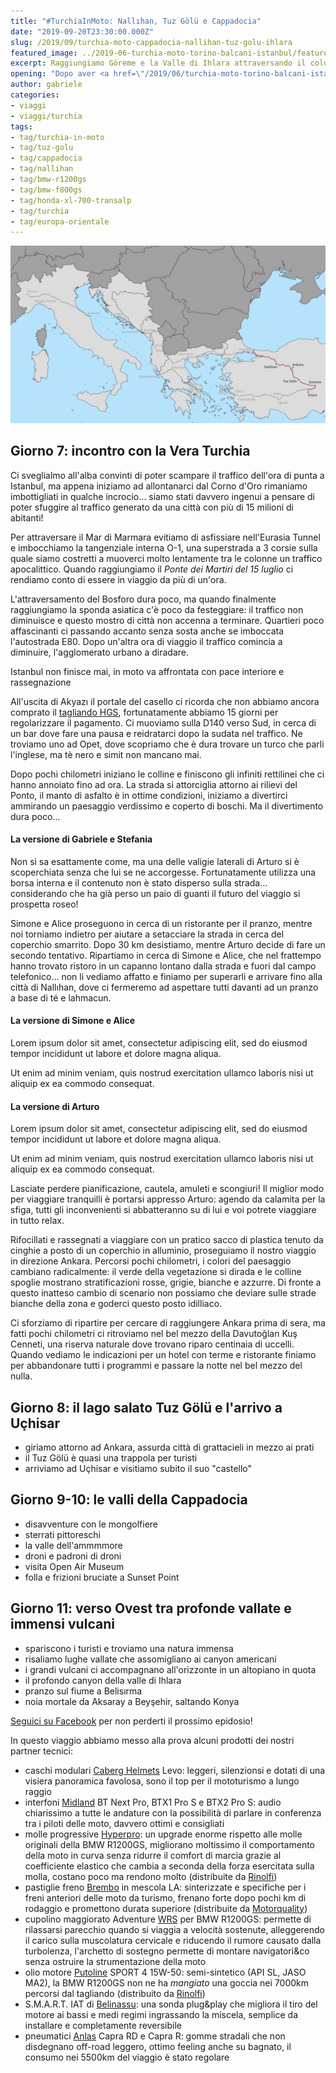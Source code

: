 ```yaml
---
title: "#TurchiaInMoto: Nallıhan, Tuz Gölü e Cappadocia"
date: "2019-09-20T23:30:00.000Z"
slug: /2019/09/turchia-moto-cappadocia-nallihan-tuz-golu-ihlara
featured_image: ../2019-06-turchia-moto-torino-balcani-istanbul/featured.jpg
excerpt: Raggiungiamo Göreme e la Valle di Ihlara attraversando il colorato distretto di Nallıhan e il lago salato Tuz Gölü
opening: "Dopo aver <a href=\"/2019/06/turchia-moto-torino-balcani-istanbul\">attraversato Penisola Balcanica ed esplorato Istanbul</a> è arrivato il momento di metterci in viaggio per raggiungere la Cappadocia e scoprire cosa ci riserva la penisola Anatolica!"
author: gabriele
categories:
- viaggi
- viaggi/turchia
tags:
- tag/turchia-in-moto
- tag/tuz-golu
- tag/cappadocia
- tag/nallihan
- tag/bmw-r1200gs
- tag/bmw-f800gs
- tag/honda-xl-700-transalp
- tag/turchia
- tag/europa-orientale
---
```


![Percorso Turchia Nallihan Tuz Golu Cappadocia](./percorso.png "Da Istanbul alla Cappadocia di Göreme e Ihlara, attraversando attraversando il colorato distretto di Nallıhan e il lago salato Tuz Gölü")

## Giorno 7: incontro con la Vera Turchia

Ci sveglialmo all'alba convinti di poter scampare il traffico dell'ora di punta a Istanbul, ma appena iniziamo ad allontanarci dal Corno d'Oro rimaniamo imbottigliati in qualche incrocio… siamo stati davvero ingenui a pensare di poter sfuggire al traffico generato da una città con più di 15 milioni di abitanti!

Per attraversare il Mar di Marmara evitiamo di asfissiare nell'Eurasia Tunnel e imbocchiamo la tangenziale interna O-1, una superstrada a 3 corsie sulla quale siamo costretti a muoverci molto lentamente tra le colonne un traffico apocalittico. Quando raggiungiamo il *Ponte dei Martiri del 15 luglio* ci rendiamo conto di essere in viaggio da più di un'ora.

L'attraversamento del Bosforo dura poco, ma quando finalmente raggiungiamo la sponda asiatica c'è poco da festeggiare: il traffico non diminuisce e questo mostro di città non accenna a terminare. Quartieri poco affascinanti ci passando accanto senza sosta anche se imboccata l'autostrada E80. Dopo un'altra ora di viaggio il traffico comincia a diminuire, l'agglomerato urbano a diradare.

<div class="message pro-tip">Istanbul non finisce mai, in moto va affrontata con pace interiore e rassegnazione</div>

All'uscita di Akyazı il portale del casello ci ricorda che non abbiamo ancora comprato il [tagliando HGS](/2019/05/turchia-in-moto-informazioni-pratiche/#strade-e-rifornimento), fortunatamente abbiamo 15 giorni per regolarizzare il pagamento. Ci muoviamo sulla D140 verso Sud, in cerca di un bar dove fare una pausa e reidratarci dopo la sudata nel traffico. Ne troviamo uno ad Opet, dove scopriamo che è dura trovare un turco che parli l'inglese, ma tè nero e simit non mancano mai.

Dopo pochi chilometri iniziano le colline e finiscono gli infiniti rettilinei che ci hanno annoiato fino ad ora. La strada si attorciglia attorno ai rilievi del Ponto, il manto di asfalto è in ottime condizioni, iniziamo a divertirci ammirando un paesaggio verdissimo e coperto di boschi. Ma il divertimento dura poco…

<div class="message warning">
  <h4 class="message-title">La versione di Gabriele e Stefania</h4>
  <p>Non si sa esattamente come, ma una delle valigie laterali di Arturo si è scoperchiata senza che lui se ne accorgesse. Fortunatamente utilizza una borsa interna e il contenuto non è stato disperso sulla strada… considerando che ha già perso un paio di guanti il futuro del viaggio si prospetta roseo!</p>

  <p>Simone e Alice proseguono in cerca di un ristorante per il pranzo, mentre noi torniamo indietro per aiutare a setacciare la strada in cerca del coperchio smarrito. Dopo 30 km desistiamo, mentre Arturo decide di fare un secondo tentativo. Ripartiamo in cerca di Simone e Alice, che nel frattempo hanno trovato ristoro in un capanno lontano dalla strada e fuori dal campo telefonico… non li vediamo affatto e finiamo per superarli e arrivare fino alla città di Nallıhan, dove ci fermeremo ad aspettare tutti davanti ad un pranzo a base di té e lahmacun.</p>
</div>

<div class="message warning">
  <h4 class="message-title">La versione di Simone e Alice</h4>
  <p>Lorem ipsum dolor sit amet, consectetur adipiscing elit, sed do eiusmod tempor incididunt ut labore et dolore magna aliqua.</p>
  <p>Ut enim ad minim veniam, quis nostrud exercitation ullamco laboris nisi ut aliquip ex ea commodo consequat.</p>
</div>

<div class="message warning">
  <h4 class="message-title">La versione di Arturo</h4>
  <p>Lorem ipsum dolor sit amet, consectetur adipiscing elit, sed do eiusmod tempor incididunt ut labore et dolore magna aliqua.</p>
  <p>Ut enim ad minim veniam, quis nostrud exercitation ullamco laboris nisi ut aliquip ex ea commodo consequat.</p>
</div>

<div class="message pro-tip">Lasciate perdere pianificazione, cautela, amuleti e scongiuri! Il miglior modo per viaggiare tranquilli è portarsi appresso Arturo: agendo da calamita per la sfiga, tutti gli inconvenienti si abbatteranno su di lui e voi potrete viaggiare in tutto relax.</div>

Rifocillati e rassegnati a viaggiare con un pratico sacco di plastica tenuto da cinghie a posto di un coperchio in alluminio, proseguiamo il nostro viaggio in direzione Ankara. Percorsi pochi chilometri, i colori del paesaggio cambiano radicalmente: il verde della vegetazione si dirada e le colline spoglie mostrano stratificazioni rosse, grigie, bianche e azzurre. Di fronte a questo inatteso cambio di scenario non possiamo che deviare sulle strade bianche della zona e goderci questo posto idilliaco.

Ci sforziamo di ripartire per cercare di raggiungere Ankara prima di sera, ma fatti pochi chilometri ci ritroviamo nel bel mezzo della Davutoğlan Kuş Cenneti, una riserva naturale dove trovano riparo centinaia di uccelli. Quando vediamo le indicazioni per un hotel con terme e ristorante finiamo per abbandonare tutti i programmi e passare la notte nel bel mezzo del nulla.

## Giorno 8: il lago salato Tuz Gölü e l'arrivo a Uçhisar

- giriamo attorno ad Ankara, assurda città di grattacieli in mezzo ai prati
- il Tuz Gölü è quasi una trappola per turisti
- arriviamo ad Uçhisar e visitiamo subito il suo "castello"

## Giorno 9-10: le valli della Cappadocia

- disavventure con le mongolfiere
- sterrati pittoreschi
- la valle dell'ammmmore
- droni e padroni di droni
- visita Open Air Museum
- folla e frizioni bruciate a Sunset Point

## Giorno 11: verso Ovest tra profonde vallate e immensi vulcani

- spariscono i turisti e troviamo una natura immensa
- risaliamo lughe vallate che assomigliano ai canyon americani
- i grandi vulcani ci accompagnano all'orizzonte in un altopiano in quota
- il profondo canyon della valle di Ihlara
- pranzo sul fiume a Belisırma
- noia mortale da Aksaray a Beyşehir, saltando Konya

[Seguici su Facebook](https://facebook.com/motoviaggiatori/) per non perderti il prossimo epidosio!

In questo viaggio abbiamo messo alla prova alcuni prodotti dei nostri partner tecnici:

- caschi modulari [Caberg Helmets](https://www.caberg.it/) Levo: leggeri, silenzionsi e dotati di una visiera panoramica favolosa, sono il top per il mototurismo a lungo raggio
- interfoni [Midland](https://www.midlandeurope.com/it) BT Next Pro, BTX1 Pro S e BTX2 Pro S: audio chiarissimo a tutte le andature con la possibilità di parlare in conferenza tra i piloti delle moto, davvero ottimi e consigliati
- molle progressive [Hyperpro](https://hyperpro.com): un upgrade enorme rispetto alle molle originali della BMW R1200GS, migliorano moltissimo il comportamento della moto in curva senza ridurre il comfort di marcia grazie al coefficiente elastico che cambia a seconda della forza esercitata sulla molla, costano poco ma rendono molto (distribuite da [Rinolfi](https://www.rinolfi.it))
- pastiglie freno [Brembo](http://brembo.com/it) in mescola LA: sinterizzate e specifiche per i freni anteriori delle moto da turismo, frenano forte dopo pochi km di rodaggio e promettono durata superiore (distribuite da [Motorquality](http://www.motorquality.it))
- cupolino maggiorato Adventure [WRS](https://wrs.it) per  BMW R1200GS: permette di rilassarsi parecchio quando si viaggia a velocità sostenute, alleggerendo il carico sulla muscolatura cervicale e riducendo il rumore causato dalla turbolenza, l'archetto di sostegno permette di montare navigatori&co senza ostruire la strumentazione della moto
- olio motore [Putoline](https://www.putoline.com/) SPORT 4 15W-50: semi-sintetico (API SL, JASO MA2), la BMW R1200GS non ne ha *mangiato* una goccia nei 7000km percorsi dal tagliando (distribuito da [Rinolfi](https://www.rinolfi.it))
- S.M.A.R.T. IAT di [Belinassu](http://www.belinassu.it): una sonda plug&play che migliora il tiro del motore ai bassi e medi regimi ingrassando la miscela, semplice da installare e completamente reversibile
- pneumatici [Anlas](http://anlas.com/it/) Capra RD e Capra R: gomme stradali che non disdegnano off-road leggero, ottimo feeling anche su bagnato, il consumo nei 5500km del viaggio è stato regolare
